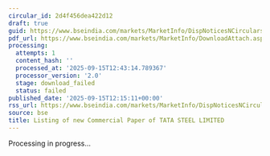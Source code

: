 ```yaml
---
circular_id: 2d4f456dea422d12
draft: true
guid: https://www.bseindia.com/markets/MarketInfo/DispNoticesNCirculars.aspx?Noticeid={163A4546-750C-4A90-8A62-470656FF91C1}&noticeno=20250915-38&dt=09/15/2025&icount=38&totcount=50&flag=0
pdf_url: https://www.bseindia.com/markets/MarketInfo/DownloadAttach.aspx?id=20250915-38&attachedId=
processing:
  attempts: 1
  content_hash: ''
  processed_at: '2025-09-15T12:43:14.789367'
  processor_version: '2.0'
  stage: download_failed
  status: failed
published_date: '2025-09-15T12:15:11+00:00'
rss_url: https://www.bseindia.com/markets/MarketInfo/DispNoticesNCirculars.aspx?Noticeid={163A4546-750C-4A90-8A62-470656FF91C1}&noticeno=20250915-38&dt=09/15/2025&icount=38&totcount=50&flag=0
source: bse
title: Listing of new Commercial Paper of TATA STEEL LIMITED
---
```


Processing in progress...